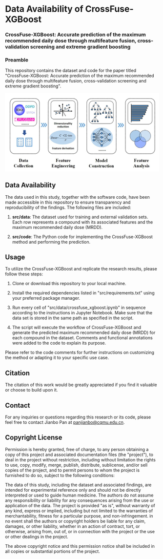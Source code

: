 # Data Availability of CrossFuse-XGBoost   
### CrossFuse-XGBoost: Accurate prediction of the maximum recommended daily dose through multifeature fusion, cross-validation screening and extreme gradient boosting
### Preamble

This repository contains the dataset and code for the paper titled "CrossFuse-XGBoost: Accurate prediction of the maximum recommended daily dose through multifeature fusion, cross-validation screening and extreme gradient boosting".

<img src="https://github.com/cqmu-lq/CrossFuse-XGBoost/blob/main/src/img/Figure%201.jpg" alt="CrossFuse"/><br/>


## Data Availability
The data used in this study, together with the software code, have been made accessible in this repository to ensure transparency and reproducibility of the findings. The following files are included:

1. **src/data**: The dataset used for training and external validation sets. Each row represents a compound with its associated features and the maximum recommended daily dose (MRDD).

2. **src/code**: The Python code for implementing the CrossFuse-XGBoost method and performing the prediction.

## Usage
To utilize the CrossFuse-XGBoost and replicate the research results, please follow these steps:

1. Clone or download this repository to your local machine.

2. Install the required dependencies listed in "src/requirements.txt" using your preferred package manager.

3. Run every cell of "src/data/crossfuse_xgboost.ipynb" in sequence according to the instructions in Jupyter Notebook. Make sure that the data set is stored in the same path as specified in the script.

4. The script will execute the workflow of CrossFuse-XGBoost and generate the predicted maximum recommended daily dose (MRDD) for each compound in the dataset. Comments and functional annotations were added to the code to explain its purpose.

Please refer to the code comments for further instructions on customizing the method or adapting it to your specific use case.

## Citation
The citation of this work would be greatly appreciated if you find it valuable or choose to build upon it.


## Contact
For any inquiries or questions regarding this research or its code, please feel free to contact Jianbo Pan at panjianbo@cqmu.edu.cn.


## Copyright License
Permission is hereby granted, free of charge, to any person obtaining a copy of this project and associated documentation files (the "project"), to deal in the project without restriction, including without limitation the rights to use, copy, modify, merge, publish, distribute, sublicense, and/or sell copies of the project, and to permit persons to whom the project is furnished to do so, subject to the following conditions:

The data of this study, including the dataset and associated findings, are intended for experimental reference only and should not be directly interpreted or used to guide human medicine. The authors do not assume any responsibility or liability for any consequences arising from the use or application of the data. The project is provided "as is", without warranty of any kind, express or implied, including but not limited to the warranties of merchantability, fitness for a particular purpose, and non-infringement. in no event shall the authors or copyright holders be liable for any claim, damages, or other liability, whether in an action of contract, tort, or otherwise, arising from, out of, or in connection with the project or the use or other dealings in the project.

The above copyright notice and this permission notice shall be included in all copies or substantial portions of the project.

